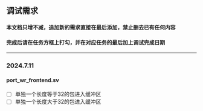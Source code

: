 ## 调试需求

#### 本文档只增不减，追加新的需求直接在最后添加，禁止删去已有任何内容

#### 完成后请在任务方框上打勾，并在对应任务的最后加上调试完成日期

------

### 2024.7.11

#### port_wr_frontend.sv

- [ ] 单独一个长度等于32的包进入缓冲区
- [ ] 单独一个长度大于32的包进入缓冲区